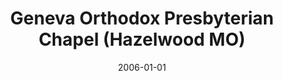 ---
date: &id001 2006-01-01
end_date: null
location:
  address: null
  city: Hazelwood
  state: MO
minister:
- end: 2007-12-31
  name: Todd Wagenmaker
  start: 2006-01-01
  type: Organizing Pastor
ministers:
- Todd Wagenmaker
name: Geneva Orthodox Presbyterian Chapel
names:
- end: 2008-04-06
  name: Geneva Orthodox Presbyterian Chapel
  start: 2006-01-01
origination_date: *id001
raw_data: "MISSOURI\tHazelwood\nGeneva Orthodox Presbyterian Chapel  (2006-April 6,\
  \ 2008)\n(merged with Christ Presbyterian Church, St. Charles, April 6, 2008)\n\
  Org. Pastor: Todd Wagenmaker, 2006-7\n"
received_from: null
states:
- MO
status:
  active: false
  end_date: 2008-04-06
  reason: merged
  received_from: null
  withdrawal_to: null
title: Geneva Orthodox Presbyterian Chapel (Hazelwood MO)
year_established:
- 2006

---
